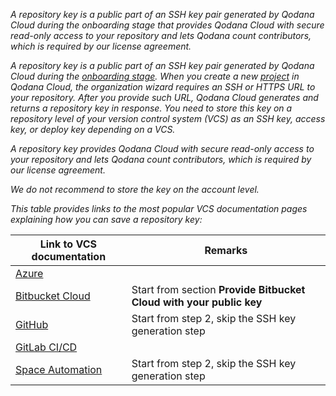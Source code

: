 [//]: # (title: Connect Qodana to your repository)

<var name="github" value="https://docs.github.com/en/authentication/connecting-to-github-with-ssh/managing-deploy-keys#set-up-deploy-keys"/>
<var name="gitlab" value="https://docs.gitlab.com/ee/user/project/deploy_keys/#create-a-project-deploy-key"/>
<var name="space" value="https://www.jetbrains.com/help/space/git-keys-and-passwords.html#ssh-key"/>
<var name="azure" value="https://learn.microsoft.com/en-us/azure/devops/repos/git/use-ssh-keys-to-authenticate?view=azure-devops#step-2-add-the-public-key-to-azure-devops"/>
<var name="bitbucket" value="https://support.atlassian.com/bitbucket-cloud/docs/set-up-repository-access-keys-on-linux/"/>

<link-summary>A repository key is a public part of an SSH key pair generated by Qodana Cloud during the 
onboarding stage that provides Qodana Cloud with secure read-only access to your repository and lets Qodana count 
contributors, which is required by our license agreement. </link-summary>

A repository key is a public part of an SSH key pair generated by Qodana Cloud during the 
[onboarding stage](cloud-onboarding.md). When you create a new [project](cloud-projects.topic) in Qodana Cloud,
the organization wizard requires an SSH or HTTPS URL to your repository. After you provide such URL, Qodana Cloud generates 
and returns a repository key in response. You need to store this key on a repository level of your
version control system (VCS) as an SSH key, access key, or deploy key depending on a VCS. 

A repository key provides Qodana Cloud with secure read-only access to your repository and lets Qodana count contributors, 
which is required by our license agreement. 

<warning>We do not recommend to store the key on the account level.</warning>

This table provides links to the most popular VCS documentation pages explaining how you can save a repository 
key:

| Link to VCS documentation      | Remarks                                                             |
|--------------------------------|---------------------------------------------------------------------|
| [Azure](%azure%)               |                                                                     |
| [Bitbucket Cloud](%bitbucket%) | Start from section **Provide Bitbucket Cloud with your public key** |
| [GitHub](%github%)             | Start from step 2, skip the SSH key generation step                 |
| [GitLab CI/CD](%gitlab%)       |                                                                     |
| [Space Automation](%space%)    | Start from step 2, skip the SSH key generation step                 |




